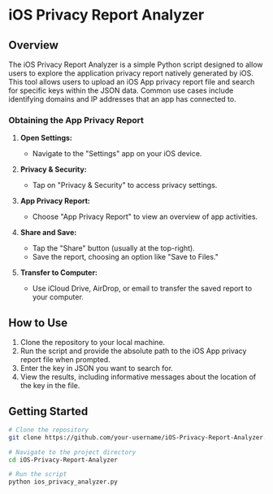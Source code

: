 # iOS Privacy Report Analyzer

## Overview

The iOS Privacy Report Analyzer is a simple Python script designed to allow users to explore the application privacy report natively generated by iOS. This tool allows users to upload an iOS App privacy report file and search for specific keys within the JSON data. Common use cases include identifying domains and IP addresses that an app has connected to.

### Obtaining the App Privacy Report

1. **Open Settings:**
   - Navigate to the "Settings" app on your iOS device.

2. **Privacy & Security:**
   - Tap on "Privacy & Security" to access privacy settings.

3. **App Privacy Report:**
   - Choose "App Privacy Report" to view an overview of app activities.

4. **Share and Save:**
   - Tap the "Share" button (usually at the top-right).
   - Save the report, choosing an option like "Save to Files."

5. **Transfer to Computer:**
   - Use iCloud Drive, AirDrop, or email to transfer the saved report to your computer.


## How to Use

1. Clone the repository to your local machine.
2. Run the script and provide the absolute path to the iOS App privacy report file when prompted.
3. Enter the key in JSON you want to search for.
4. View the results, including informative messages about the location of the key in the file.

## Getting Started

```bash
# Clone the repository
git clone https://github.com/your-username/iOS-Privacy-Report-Analyzer.git

# Navigate to the project directory
cd iOS-Privacy-Report-Analyzer

# Run the script
python ios_privacy_analyzer.py
